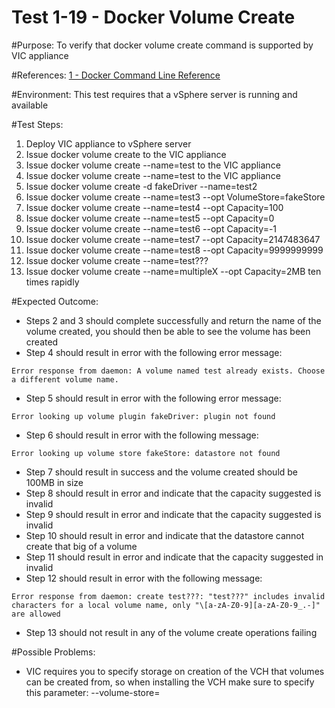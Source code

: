 Test 1-19 - Docker Volume Create
=======

#Purpose:
To verify that docker volume create command is supported by VIC appliance

#References:
[1 - Docker Command Line Reference](https://docs.docker.com/engine/reference/commandline/volume_create/)

#Environment:
This test requires that a vSphere server is running and available

#Test Steps:
1. Deploy VIC appliance to vSphere server
2. Issue docker volume create to the VIC appliance
3. Issue docker volume create --name=test to the VIC appliance
4. Issue docker volume create --name=test to the VIC appliance
5. Issue docker volume create -d fakeDriver --name=test2
6. Issue docker volume create --name=test3 --opt VolumeStore=fakeStore
7. Issue docker volume create --name=test4 --opt Capacity=100
8. Issue docker volume create --name=test5 --opt Capacity=0
9. Issue docker volume create --name=test6 --opt Capacity=-1
10. Issue docker volume create --name=test7 --opt Capacity=2147483647
11. Issue docker volume create --name=test8 --opt Capacity=9999999999
12. Issue docker volume create --name=test???
13. Issue docker volume create --name=multipleX --opt Capacity=2MB ten times rapidly

#Expected Outcome:
* Steps 2 and 3 should complete successfully and return the name of the volume created, you should then be able to see the volume has been created
* Step 4 should result in error with the following error message:  
```
Error response from daemon: A volume named test already exists. Choose a different volume name.
```
* Step 5 should result in error with the following error message:  
```
Error looking up volume plugin fakeDriver: plugin not found
```
* Step 6 should result in error with the following message:  
```
Error looking up volume store fakeStore: datastore not found
```
* Step 7 should result in success and the volume created should be 100MB in size
* Step 8 should result in error and indicate that the capacity suggested is invalid
* Step 9 should result in error and indicate that the capacity suggested is invalid
* Step 10 should result in error and indicate that the datastore cannot create that big of a volume
* Step 11 should result in error and indicate that the capacity suggested in invalid
* Step 12 should result in error with the following message:  
```
Error response from daemon: create test???: "test???" includes invalid characters for a local volume name, only "\[a-zA-Z0-9][a-zA-Z0-9_.-]" are allowed
```
* Step 13 should not result in any of the volume create operations failing

#Possible Problems:
* VIC requires you to specify storage on creation of the VCH that volumes can be created from, so when installing the VCH make sure to specify this parameter: --volume-store=